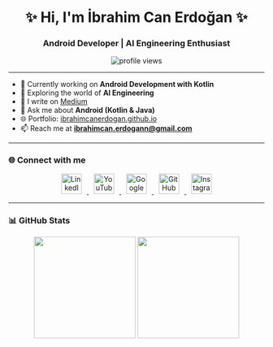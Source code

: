 <h1 align="center">✨ Hi, I'm İbrahim Can Erdoğan ✨</h1>
<h3 align="center">Android Developer | AI Engineering Enthusiast</h3>

<p align="center">
  <img src="https://komarev.com/ghpvc/?username=ibrahimcanerdogan&label=Profile%20views&color=0e75b6&style=flat" alt="profile views" />
</p>

---

- 🔭 Currently working on **Android Development with Kotlin**
- 🤖 Exploring the world of **AI Engineering**
- 📝 I write on [Medium](https://ibrahimcanerdogan.medium.com)
- 💬 Ask me about **Android (Kotlin & Java)**
- 🌐 Portfolio: [ibrahimcanerdogan.github.io](https://ibrahimcanerdogan.github.io)
- 📫 Reach me at **ibrahimcan.erdogann@gmail.com**

---

### 🌐 Connect with me

<p align="center">
  <!-- LinkedIn -->
  <a href="https://linkedin.com/in/ibrahimcanerdogan" target="_blank">
    <img src="https://skillicons.dev/icons?i=linkedin" alt="LinkedIn" width="40" height="40" style="margin: 0 10px;" />
  </a>

  <!-- YouTube -->
  <a href="https://www.youtube.com/channel/UCevIikvuddEfPCBECo8UGLg" target="_blank">
    <img src="https://api.iconify.design/logos/youtube-icon.svg" alt="YouTube" width="40" height="40" style="margin: 0 10px;" />
  </a>

  <!-- Google Play -->
  <a href="https://play.google.com/store/apps/dev?id=4675513072052384522" target="_blank">
    <img src="https://api.iconify.design/logos/google-play-icon.svg" alt="Google Play" width="40" height="40" style="margin: 0 10px;" />
  </a>

  <!-- GitHub -->
  <a href="https://github.com/ibrahimcanerdogan" target="_blank">
    <img src="https://skillicons.dev/icons?i=github" alt="GitHub" width="40" height="40" style="margin: 0 10px;" />
  </a>

  <!-- Instagram -->
  <a href="https://instagram.com/icanerdogan" target="_blank">
    <img src="https://skillicons.dev/icons?i=instagram" alt="Instagram" width="40" height="40" style="margin: 0 10px;" />
  </a>
</p>

---

### 📊 GitHub Stats

<p align="center">
  <img src="https://github-readme-stats.vercel.app/api?username=ibrahimcanerdogan&show_icons=true&theme=radical" style="height: 200px;" />
  <img src="https://github-readme-stats.vercel.app/api/top-langs/?username=ibrahimcanerdogan&layout=compact&theme=radical" style="height: 200px;" />
</p>
